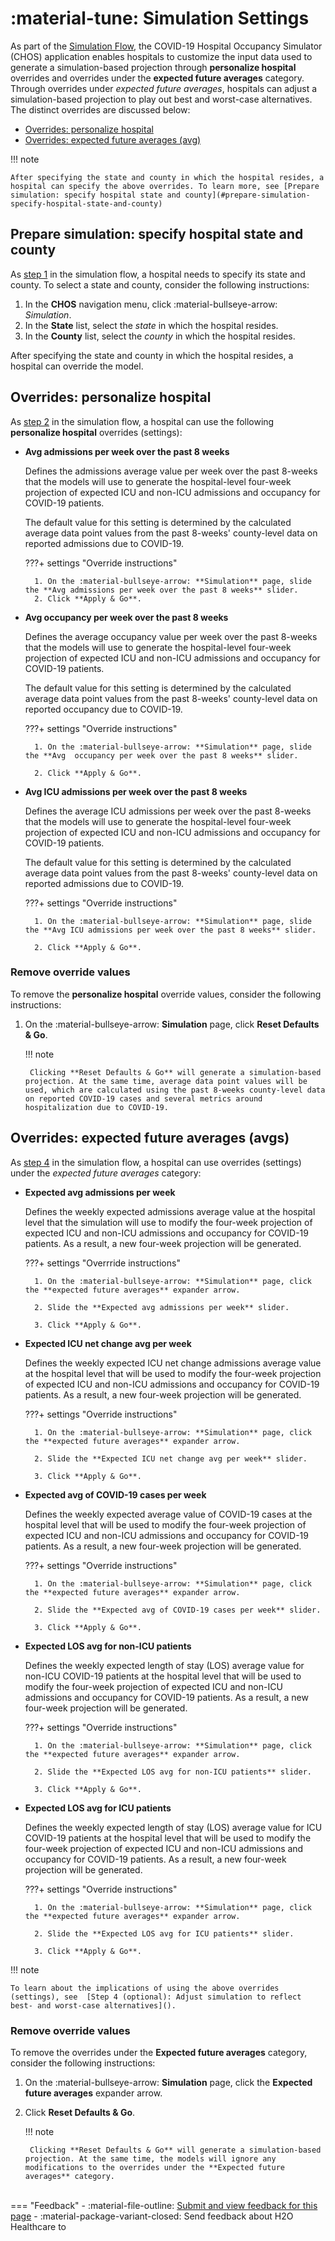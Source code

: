 # :material-tune: Simulation Settings 

As part of the [Simulation Flow](simulation_flow.md), the COVID-19 Hospital Occupancy Simulator (CHOS) application enables hospitals to customize the input data used to generate a simulation-based projection through **personalize hospital** overrides and overrides under the **expected future averages** category. Through overrides under *expected future averages*, hospitals can adjust a simulation-based projection to play out best and worst-case alternatives. The distinct overrides are discussed below: 

- [Overrides: personalize hospital](#overrides-personalize-hospital)
- [Overrides: expected future averages (avg)](#overrides-expert-future-estimates)


!!! note 

    After specifying the state and county in which the hospital resides, a hospital can specify the above overrides. To learn more, see [Prepare simulation: specify hospital state and county](#prepare-simulation-specify-hospital-state-and-county)


## Prepare simulation: specify hospital state and county  

As [step 1](./simulation_flow.md#step-1-select-state-and-county) in the simulation flow, a hospital needs to specify its state and county. To select a state and county, consider the following instructions: 

1. In the **CHOS** navigation menu, click :material-bullseye-arrow: *Simulation*. 
2. In the **State** list, select the *state* in which the hospital resides.
3. In the **County** list, select the *county* in which the hospital resides.

After specifying the state and county in which the hospital resides, a hospital can override the model.

## Overrides: personalize hospital 


As [step 2](./simulation_flow.md#step-2-review-or-customize-input-data) in the simulation flow, a hospital can use the following **personalize hospital** overrides (settings):

- **Avg admissions per week over the past 8 weeks**

    Defines the admissions average value per week over the past 8-weeks that the models will use to generate the hospital-level four-week projection of expected ICU and non-ICU admissions and occupancy for COVID-19 patients.

    The default value for this setting is determined by the calculated average data point values from the past 8-weeks' county-level data on reported admissions due to COVID-19.


    ???+ settings "Override instructions" 

        1. On the :material-bullseye-arrow: **Simulation** page, slide the **Avg admissions per week over the past 8 weeks** slider. 
        2. Click **Apply & Go**.



- **Avg occupancy per week over the past 8 weeks**

    Defines the average occupancy value per week over the past 8-weeks that the models will use to generate the hospital-level four-week projection of expected ICU and non-ICU admissions and occupancy for COVID-19 patients.

    The default value for this setting is determined by the calculated average data point values from the past 8-weeks' county-level data on reported occupancy due to COVID-19.

    ???+ settings "Override instructions"
    
        1. On the :material-bullseye-arrow: **Simulation** page, slide the **Avg  occupancy per week over the past 8 weeks** slider.

        2. Click **Apply & Go**.


- **Avg ICU admissions per week over the past 8 weeks** 

    Defines the average ICU admissions per week over the past 8-weeks that the models will use to generate the hospital-level four-week projection of expected ICU and non-ICU admissions and occupancy for COVID-19 patients. 

    The default value for this setting is determined by the calculated average data point values from the past 8-weeks' county-level data on reported admissions due to COVID-19. 

    ???+ settings "Override instructions"

        1. On the :material-bullseye-arrow: **Simulation** page, slide the **Avg ICU admissions per week over the past 8 weeks** slider.

        2. Click **Apply & Go**.


### Remove override values 

To remove the **personalize hospital** override values, consider the following instructions: 

1. On the :material-bullseye-arrow: **Simulation** page, click **Reset Defaults & Go**. 

    !!! note 

        Clicking **Reset Defaults & Go** will generate a simulation-based projection. At the same time, average data point values will be used, which are calculated using the past 8-weeks county-level data on reported COVID-19 cases and several metrics around hospitalization due to COVID-19.

## Overrides: expected future averages (avgs)

As [step 4](./simulation_flow.md#step-4-optional-adjust-simulation-to-reflect-best-and-worst-case-alternatives) in the simulation flow, a hospital can use overrides (settings) under the *expected future averages* category:


- **Expected avg admissions per week**

    Defines the weekly expected admissions average value at the hospital level that the simulation will use to modify the four-week projection of expected ICU and non-ICU admissions and occupancy for COVID-19 patients. As a result, a new four-week projection will be generated.

    ???+ settings "Overrride instructions"
    
        1. On the :material-bullseye-arrow: **Simulation** page, click the **expected future averages** expander arrow. 

        2. Slide the **Expected avg admissions per week** slider.

        3. Click **Apply & Go**.


- **Expected ICU net change avg per week**


    Defines the weekly expected ICU net change admissions average value at the hospital level that will be used to modify the four-week projection of expected ICU and non-ICU admissions and occupancy for COVID-19 patients. As a result, a new four-week projection will be generated. 


    ???+ settings "Override instructions"
    
        1. On the :material-bullseye-arrow: **Simulation** page, click the **expected future averages** expander arrow. 

        2. Slide the **Expected ICU net change avg per week** slider.

        3. Click **Apply & Go**.


- **Expected avg of COVID-19 cases per week**

    Defines the weekly expected average value of COVID-19 cases at the hospital level that will be used to modify the four-week projection of expected ICU and non-ICU admissions and occupancy for COVID-19 patients. As a result, a new four-week projection will be generated. 

    ???+ settings "Override instructions"
    
        1. On the :material-bullseye-arrow: **Simulation** page, click the **expected future averages** expander arrow. 

        2. Slide the **Expected avg of COVID-19 cases per week** slider.

        3. Click **Apply & Go**.


- **Expected LOS avg for non-ICU patients** 

    
    Defines the weekly expected length of stay (LOS) average value for non-ICU COVID-19 patients at the hospital level that will be used to modify the four-week projection of expected ICU and non-ICU admissions and occupancy for COVID-19 patients. As a result, a new four-week projection will be generated.

    ???+ settings "Override instructions"
    
        1. On the :material-bullseye-arrow: **Simulation** page, click the **expected future averages** expander arrow. 

        2. Slide the **Expected LOS avg for non-ICU patients** slider.

        3. Click **Apply & Go**.


- **Expected LOS avg for ICU patients** 


    Defines the weekly expected length of stay (LOS) average value for ICU COVID-19 patients at the hospital level that will be used to modify the four-week projection of expected ICU and non-ICU admissions and occupancy for COVID-19 patients. As a result, a new four-week projection will be generated.


    ???+ settings "Override instructions"
    
        1. On the :material-bullseye-arrow: **Simulation** page, click the **expected future averages** expander arrow. 

        2. Slide the **Expected LOS avg for ICU patients** slider.

        3. Click **Apply & Go**.


!!! note

    To learn about the implications of using the above overrides (settings), see  [Step 4 (optional): Adjust simulation to reflect best- and worst-case alternatives]().



### Remove override values 

To remove the overrides under the **Expected future averages** category, consider the following instructions: 



1. On the :material-bullseye-arrow: **Simulation** page, click the **Expected future averages** expander arrow. 

2. Click **Reset Defaults & Go**.

    !!! note 

        Clicking **Reset Defaults & Go** will generate a simulation-based projection. At the same time, the models will ignore any modifications to the overrides under the **Expected future averages** category. 


<br>
=== "Feedback"
    - :material-file-outline: <a href="" target="_blank">Submit and view feedback for this page</a>
    - :material-package-variant-closed: Send feedback about H2O Healthcare to <niki.athanasiadou@h2o.ai>
